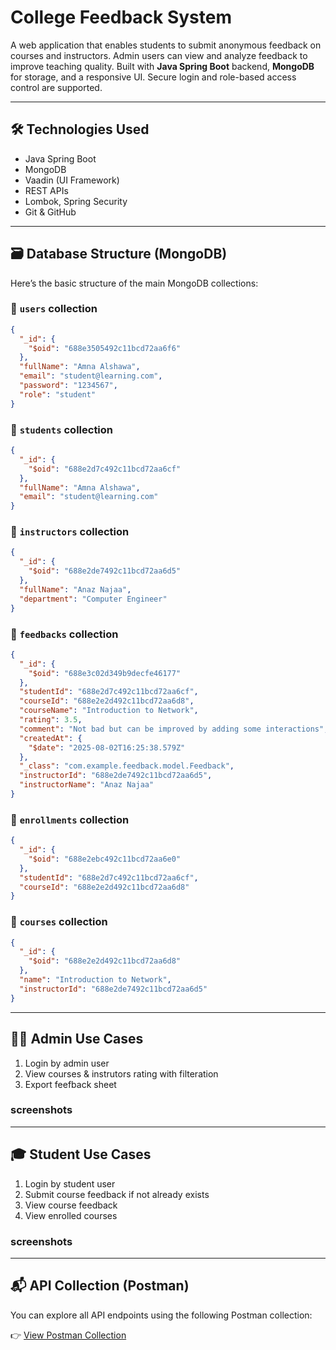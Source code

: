 # College Feedback System

A web application that enables students to submit anonymous feedback on courses and instructors. Admin users can view and analyze feedback to improve teaching quality. Built with **Java Spring Boot** backend, **MongoDB** for storage, and a responsive UI. Secure login and role-based access control are supported.

---

## 🛠️ Technologies Used

- Java Spring Boot
- MongoDB
- Vaadin (UI Framework)
- REST APIs
- Lombok, Spring Security
- Git & GitHub

---

## 🗃️ Database Structure (MongoDB)

Here’s the basic structure of the main MongoDB collections:

### 🔹 `users` collection
```json
{
  "_id": {
    "$oid": "688e3505492c11bcd72aa6f6"
  },
  "fullName": "Amna Alshawa",
  "email": "student@learning.com",
  "password": "1234567",
  "role": "student"
}
```
### 🔹 `students` collection
```json
{
  "_id": {
    "$oid": "688e2d7c492c11bcd72aa6cf"
  },
  "fullName": "Amna Alshawa",
  "email": "student@learning.com"
}
```
### 🔹 `instructors` collection
```json
{
  "_id": {
    "$oid": "688e2de7492c11bcd72aa6d5"
  },
  "fullName": "Anaz Najaa",
  "department": "Computer Engineer"
}
```
### 🔹 `feedbacks` collection
```json
{
  "_id": {
    "$oid": "688e3c02d349b9decfe46177"
  },
  "studentId": "688e2d7c492c11bcd72aa6cf",
  "courseId": "688e2e2d492c11bcd72aa6d8",
  "courseName": "Introduction to Network",
  "rating": 3.5,
  "comment": "Not bad but can be improved by adding some interactions",
  "createdAt": {
    "$date": "2025-08-02T16:25:38.579Z"
  },
  "_class": "com.example.feedback.model.Feedback",
  "instructorId": "688e2de7492c11bcd72aa6d5",
  "instructorName": "Anaz Najaa"
}
```
### 🔹 `enrollments` collection
```json
{
  "_id": {
    "$oid": "688e2ebc492c11bcd72aa6e0"
  },
  "studentId": "688e2d7c492c11bcd72aa6cf",
  "courseId": "688e2e2d492c11bcd72aa6d8"
}
```
### 🔹 `courses` collection
```json
{
  "_id": {
    "$oid": "688e2e2d492c11bcd72aa6d8"
  },
  "name": "Introduction to Network",
  "instructorId": "688e2de7492c11bcd72aa6d5"
}
```
---
## 👩‍💼 Admin Use Cases
1) Login by admin user
2) View courses & instrutors rating with filteration
3) Export feefback sheet

### screenshots

---
## 🎓 Student Use Cases
1) Login by student user
2) Submit course feedback if not already exists
3) View course feedback
4) View enrolled courses

### screenshots

---
## 📬 API Collection (Postman)

You can explore all API endpoints using the following Postman collection:

👉 [View Postman Collection](https://lively-robot-360523.postman.co/workspace/Boutiqaat-Projects~8d121a4c-0db5-4b27-851d-016ed235cb1b/collection/19515366-5261409f-9fb1-446d-8af7-bfa4aa37dce1?action=share&creator=19515366)




